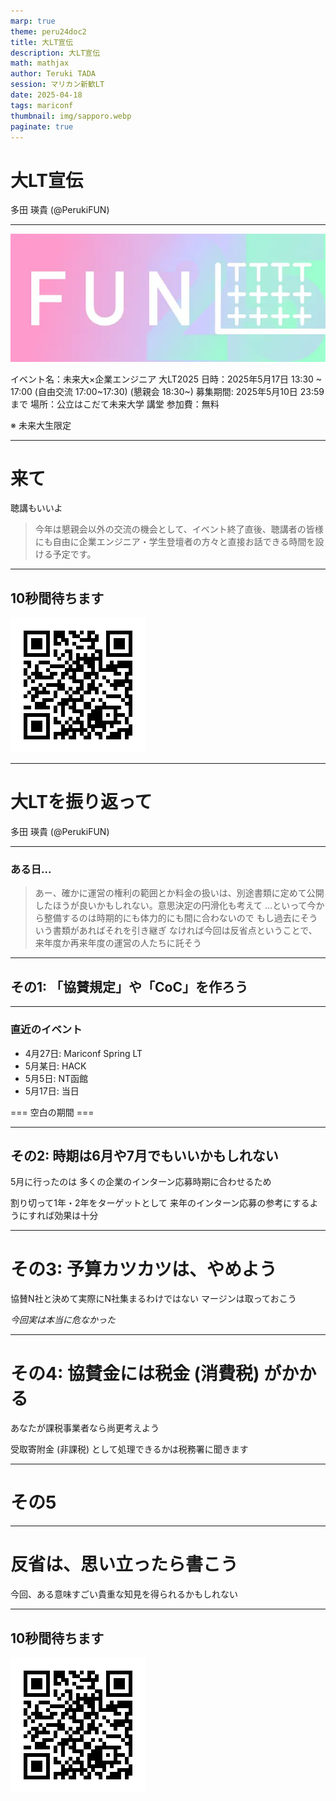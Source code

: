 ```yaml
---
marp: true
theme: peru24doc2
title: 大LT宣伝
description: 大LT宣伝
math: mathjax
author: Teruki TADA
session: マリカン新歓LT
date: 2025-04-18
tags: mariconf
thumbnail: img/sapporo.webp
paginate: true
---
```


# 大LT宣伝

多田 瑛貴 (@PerukiFUN)

---

![](img/logo.webp)

イベント名：未来大×企業エンジニア 大LT2025
日時：2025年5月17日 13:30 ~ 17:00 (自由交流 17:00~17:30) (懇親会 18:30~)
募集期間: 2025年5月10日 23:59まで
場所：公立はこだて未来大学 講堂
参加費：無料

※ 未来大生限定

---

<!-- _class: smartblockquote -->

# 来て 

聴講もいいよ

> 今年は懇親会以外の交流の機会として、イベント終了直後、聴講者の皆様にも自由に企業エンジニア・学生登壇者の方々と直接お話できる時間を設ける予定です。

---

## 10秒間待ちます

![w:500](img/qr.webp)

---

# 大LTを振り返って

多田 瑛貴 (@PerukiFUN)

---

<!-- _class: smartblockquote -->

### ある日...

> あー、確かに運営の権利の範囲とか料金の扱いは、別途書類に定めて公開したほうが良いかもしれない。意思決定の円滑化も考えて
> …といって今から整備するのは時期的にも体力的にも間に合わないので
> もし過去にそういう書類があればそれを引き継ぎ
> なければ今回は反省点ということで、来年度か再来年度の運営の人たちに託そう

---

## その1: 「協賛規定」や「CoC」を作ろう

---

### 直近のイベント

- 4月27日: Mariconf Spring LT
- 5月某日: HACK
- 5月5日: NT函館
- 5月17日: 当日

=== 空白の期間 ===

---

## その2: 時期は6月や7月でもいいかもしれない

5月に行ったのは
多くの企業のインターン応募時期に合わせるため

割り切って1年・2年をターゲットとして
来年のインターン応募の参考にするようにすれば効果は十分

---

# その3: 予算カツカツは、やめよう

協賛N社と決めて実際にN社集まるわけではない
マージンは取っておこう

*今回実は本当に危なかった*

---

# その4: 協賛金には税金 (消費税) がかかる

あなたが課税事業者なら尚更考えよう

受取寄附金 (非課税) として処理できるかは税務署に聞きます

---

# その5

---

# 反省は、思い立ったら書こう

今回、ある意味すごい貴重な知見を得られるかもしれない


---

## 10秒間待ちます

![w:500](img/qr.webp)